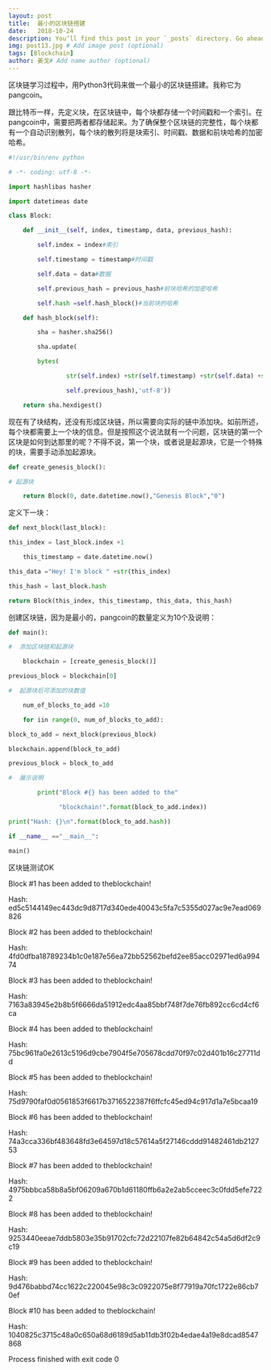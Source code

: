 ```yaml
---
layout: post
title:  最小的区块链搭建
date:   2018-10-24
description: You’ll find this post in your `_posts` directory. Go ahead and edit it and re-build the site to see your changes. # Add post description (optional)
img: post13.jpg # Add image post (optional)
tags: [Blockchain]
author: 姜戈# Add name author (optional)
---
```

区块链学习过程中，用Python3代码来做一个最小的区块链搭建。我称它为pangcoin。

跟比特币一样，先定义块，在区块链中，每个块都存储一个时间戳和一个索引。在pangcoin中，需要把两者都存储起来。为了确保整个区块链的完整性，每个块都有一个自动识别散列，每个块的散列将是块索引、时间戳、数据和前块哈希的加密哈希。
```python
#!/usr/bin/env python

# -*- coding: utf-8 -*-

import hashlibas hasher

import datetimeas date

class Block:

    def __init__(self, index, timestamp, data, previous_hash):

        self.index = index#索引

        self.timestamp = timestamp#时间戳

        self.data = data#数据

        self.previous_hash = previous_hash#前块哈希的加密哈希

        self.hash =self.hash_block()#当前块的哈希

    def hash_block(self):

        sha = hasher.sha256()

        sha.update(

        bytes(

                str(self.index) +str(self.timestamp) +str(self.data) +str(

                self.previous_hash),'utf-8'))

    return sha.hexdigest()
```
现在有了块结构，还没有形成区块链，所以需要向实际的链中添加块。如前所述，每个块都需要上一个块的信息。但是按照这个说法就有一个问题，区块链的第一个区块是如何到达那里的呢？不得不说，第一个块，或者说是起源块，它是一个特殊的块，需要手动添加起源块。
```python
def create_genesis_block():

# 起源块

    return Block(0, date.datetime.now(),"Genesis Block","0")
```
定义下一块：
```python
def next_block(last_block):

this_index = last_block.index +1

    this_timestamp = date.datetime.now()

this_data ="Hey! I'm block " +str(this_index)

this_hash = last_block.hash

return Block(this_index, this_timestamp, this_data, this_hash)
```
创建区块链，因为是最小的，pangcoin的数量定义为10个及说明：
```python
def main():

#  添加区块链和起源块

    blockchain = [create_genesis_block()]

previous_block = blockchain[0]

#  起源块后可添加的块数值

    num_of_blocks_to_add =10

    for iin range(0, num_of_blocks_to_add):

block_to_add = next_block(previous_block)

blockchain.append(block_to_add)

previous_block = block_to_add

#  展示说明

        print("Block #{} has been added to the"

              "blockchain!".format(block_to_add.index))

print("Hash: {}\n".format(block_to_add.hash))

if __name__ =="__main__":

main()
```
区块链测试OK

Block #1 has been added to theblockchain!

Hash: ed5c5144149ec443dc9d8717d340ede40043c5fa7c5355d027ac9e7ead069826

Block #2 has been added to theblockchain!

Hash: 4fd0dfba18789234b1c0e187e56ea72bb52562befd2ee85acc02971ed6a99474

Block #3 has been added to theblockchain!

Hash: 7163a83945e2b8b5f6666da51912edc4aa85bbf748f7de76fb892cc6cd4cf6ca

Block #4 has been added to theblockchain!

Hash: 75bc961fa0e2613c5196d9cbe7904f5e705678cdd70f97c02d401b16c27711dd

Block #5 has been added to theblockchain!

Hash: 75d9790faf0d0561853f6617b3716522387f6ffcfc45ed94c917d1a7e5bcaa19

Block #6 has been added to theblockchain!

Hash: 74a3cca336bf483648fd3e64597d18c57614a5f27146cddd91482461db212753

Block #7 has been added to theblockchain!

Hash: 4975bbbca58b8a5bf06209a670b1d61180ffb6a2e2ab5cceec3c0fdd5efe7222

Block #8 has been added to theblockchain!

Hash: 9253440eeae7ddb5803e35b91702cfc72d22107fe82b64842c54a5d6df2c9c19

Block #9 has been added to theblockchain!

Hash: 9d476babbd74cc1622c220045e98c3c0922075e8f77919a70fc1722e86cb70ef

Block #10 has been added to theblockchain!

Hash: 1040825c3715c48a0c650a68d6189d5ab11db3f02b4edae4a19e8dcad8547868

Process finished with exit code 0

